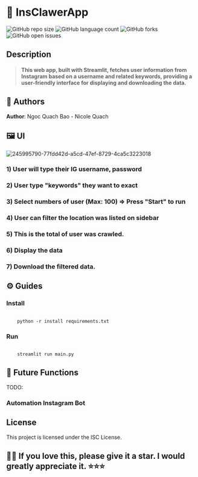 # 📒 InsClawerApp
![GitHub repo size](https://img.shields.io/github/repo-size/CodingLinhTinh/InsClawerApp?style=for-the-badge)
![GitHub language count](https://img.shields.io/github/languages/count/CodingLinhTinh/InsClawerApp?style=for-the-badge)
![GitHub forks](https://img.shields.io/github/forks/CodingLinhTinh/InsClawerApp?style=for-the-badge)
![GitHub open issues](https://img.shields.io/github/issues/CodingLinhTinh/InsClawerApp?style=for-the-badge)

## Description
> #### This web app, built with Streamlit, fetches user information from Instagram based on a username and related keywords, providing a user-friendly interface for displaying and downloading the data.


## 🧐 Authors
**Author**: Ngoc Quach Bao - Nicole Quach


## 🖼️ UI
![245995790-77fdd42d-a5cd-47ef-8729-4ca5c3223018](https://github.com/CodingLinhTinh/InsClawerApp/assets/92833984/efa6668f-a852-42ba-9e33-0b438d844fda)


### 1) User will type their IG username, password
### 2) User type "keywords" they want to exact
### 3) Select numbers of user (Max: 100) => Press "Start" to run
### 4) User can filter the location was listed on sidebar
### 5) This is the total of user was crawled.
### 6) Display the data
### 7) Download the filtered data.

## ⚙️ Guides
### Install
<code>
    python -r install requirements.txt
</code>

### Run
<code>
    streamlit run main.py
</code>
  
## 🥲 Future Functions
TODO: 
### Automation Instagram Bot

## License
This project is licensed under the ISC License.

## 🌸🌸 If you love this, please give it a star. I would greatly appreciate it. ⭐⭐⭐
